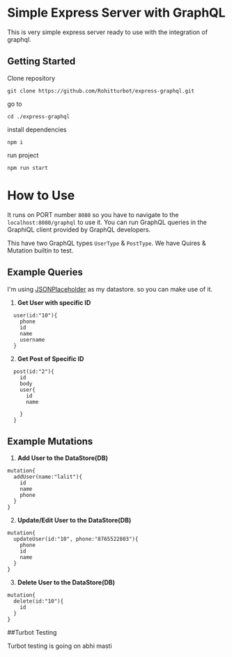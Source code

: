 # Simple Express Server with GraphQL

This is very simple express server ready to use with the integration of graphql.

## Getting Started

Clone repository

```
git clone https://github.com/Rohitturbot/express-graphql.git
```

go to

```
cd ./express-graphql
```

install dependencies

```
npm i
```

run project

```
npm run start
```

# How to Use

It runs on PORT number `8080` so you have to navigate to the `localhost:8080/graphql` to use it. You can run GraphQL queries in the GraphiQL client provided by GraphQL developers.

This have two GraphQL types `UserType` & `PostType`. We have Quires & Mutation builtin to test.

## Example Queries

I'm using [JSONPlaceholder](https://jsonplaceholder.typicode.com/) as my datastore. so you can make use of it.

1. **Get User with specific ID**

```
  user(id:"10"){
    phone
    id
    name
    username
  }
```

2. **Get Post of Specific ID**

```
  post(id:"2"){
    id
    body
    user{
      id
      name

    }
  }
```

## Example Mutations

1. **Add User to the DataStore(DB)**

```
mutation{
  addUser(name:"lalit"){
    id
    name
    phone
  }
}
```

2. **Update/Edit User to the DataStore(DB)**

```
mutation{
  updateUser(id:"10", phone:"8765522803"){
    phone
    id
    name
  }
}
```

3. **Delete User to the DataStore(DB)**

```
mutation{
  delete(id:"10"){
    id
  }
}
```

##Turbot Testing

Turbot testing is going on abhi masti